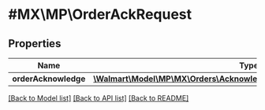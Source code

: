 # #MX\MP\OrderAckRequest

## Properties

Name | Type | Description | Notes
------------ | ------------- | ------------- | -------------
**orderAcknowledge** | [**\Walmart\Model\MP\MX\Orders\AcknowledgeOrdersRequestOrderAcknowledge**](AcknowledgeOrdersRequestOrderAcknowledge.md) |  | [optional]


[[Back to Model list]](../) [[Back to API list]](../../Api/MX/MP) [[Back to README]](../../README.md)
